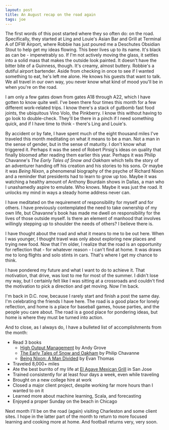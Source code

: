 ```yaml
---
layout: post
title: An August recap on the road again
tags: joe
---
```


The first words of this post started where they so often do: on the road. Specifically, they started at Ling and Louie's Asian Bar and Grill at Terminal A of DFW Airport, where Robbie has just poured me a Deschutes Obsidian Stout to help get my ideas flowing. This beer lives up to its name. It's black as can be - impenetrably so. If I'm not actively moving the glass, it settles into a solid mass that makes the outside look painted. It doesn't have the bitter bite of a Guinness, though. It's creamy, almost buttery. Robbie's a dutiful airport bartender. Aside from checking in once to see if I wanted something to eat, he's left me alone. He knows his guests that want to talk. We all travel in our own way, you never know what kind of mood you'll be in when you're on the road.

I am only a few gates down from gates A18 through A22, which I have gotten to know quite well. I've been there four times this month for a few different work-related trips. I know there's a stack of gutbomb fast food joints, the ubiquitous Vino Volo, the Pinkberry. I know this without having to go look to double-check. They'll be there in a pinch if I need something quick, and if I have time to think - there's Ling and Louie's. 

By accident or by fate, I have spent much of the eight thousand miles I've traveled this month meditating on what it means to be a man. Not a man in the sense of gender, but in the sense of maturity. I don't know what triggered it. Perhaps it was the seed of Robert Pirsig's ideas on quality that finally bloomed after reading them earlier this year. Perhaps it was Philip Chavanne's _The Early Tales of Snow and Oakham_ which tells the story of an adventurer handing off his creation and his stories to his sons. Or maybe it was _Being Nixon_, a phenomenal biography of the psyche of Richard Nixon and a reminder that presidents had to learn to grow up too. Maybe it was watching a healthy amount of Anthony Bourdain shows in Dallas, a man who I unashamedly aspire to emulate. Who knows. Maybe it was just the road. It unlocks my mind in ways a steady home address never can.

I have meditated on the requirement of responsibility for myself and for others. I have previously contemplated the need to take ownership of my own life, but Chavanne's book has made me dwell on responsibility for the lives of those outside myself. Is there an element of manhood that involves willingly stepping up to shoulder the needs of others? I believe there is.

I have thought about the road and what it means to me to be out here. When I was younger, I thought travel was only about exploring new places and trying new food. Now that I'm older, I realize that the road is an opportunity for reflection that - for whatever reason - I can't find at home. It was draws me to long flights and solo stints in cars. That's where I get my chance to think. 

I have pondered my future and what I want to do to achieve it. That motivation, that drive, was lost to me for most of the summer. I didn't lose my way, but I certainly felt like I was sitting at a crossroads and couldn't find the motivation to pick a direction and get moving. Now I'm back. 

I'm back in D.C. now, because I rarely start and finish a post the same day. I'm celebrating the friends I have here. The road is a good place for lonely reflection, and home is a place for baseball games, house parties, and the people you care about. The road is a good place for pondering ideas, but home is where they must be turned into action. 

And to close, as I always do, I have a bulleted list of accomplishments from the month:

- Read 3 books
    - [High Output Management](http://amzn.to/2bZheta) by Andy Grove
    - [The Early Tales of Snow and Oakham](http://amzn.to/2bZheJz) by Philip Chavanne
    - [Being Nixon: A Man Divided](http://amzn.to/2bJuWUb) by Evan Thomas
- Traveled 8,000+ miles
- Ate the best burrito of my life at [El Agave Mexican Grill](https://www.yelp.com/biz/agave-mexican-grill-san-jose) in San Jose
- Trained consistently for at least four days a week, even while traveling
- Brought on a new college hire at work
- Closed a major client project, despite working far more hours than I wanted to on it
- Learned more about machine learning, Scala, and forecasting
- Enjoyed a proper Sunday on the beach in Chicago

Next month I'll be on the road (again) visiting Charleston and some client sites. I hope in the latter part of the month to return to more focused learning and cooking more at home. And football returns very, very soon.

